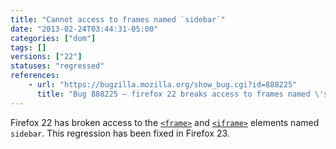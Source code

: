 ```yaml
---
title: "Cannot access to frames named `sidebar`"
date: "2013-02-24T03:44:31-05:00"
categories: ["dom"]
tags: []
versions: ["22"]
statuses: "regressed"
references:
    - url: "https://bugzilla.mozilla.org/show_bug.cgi?id=888225"
      title: "Bug 888225 – firefox 22 breaks access to frames named \'sidebar\'"
---
```

Firefox 22 has broken access to the [`<frame>`](https://developer.mozilla.org/docs/Web/HTML/Element/frame) and [`<iframe>`](https://developer.mozilla.org/docs/Web/HTML/Element/iframe) elements named `sidebar`. This regression has been fixed in Firefox 23.
